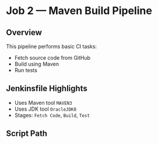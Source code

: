 # Job 2 — Maven Build Pipeline

## Overview
This pipeline performs basic CI tasks:
- Fetch source code from GitHub
- Build using Maven
- Run tests

## Jenkinsfile Highlights
- Uses Maven tool `MAVEN3`
- Uses JDK tool `OracleJDK8`
- Stages: `Fetch Code`, `Build`, `Test`

## Script Path

